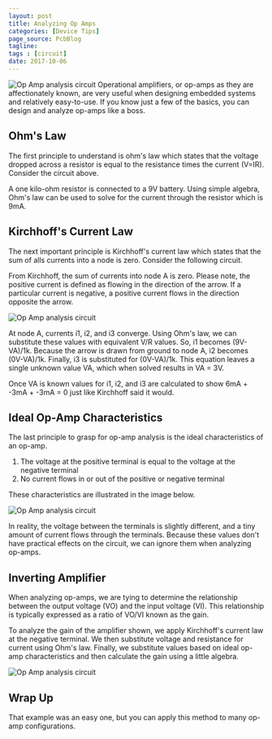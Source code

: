 ```yaml
---
layout: post
title: Analyzing Op Amps
categories: [Device Tips]
page_source: PcbBlog
tagline:
tags : [circuit]
date: 2017-10-06
---
```


![Op Amp analysis circuit](/images/analyzing-op-amps-ohm-circuit.jpg)
Operational amplifiers, or op-amps as they are affectionately known, are very useful when designing embedded systems and relatively easy-to-use. If you know just a few of the basics, you can design and analyze op-amps like a boss.

## Ohm's Law

The first principle to understand is ohm's law which states that the voltage dropped across a resistor is equal to the resistance times the current (V=IR). Consider the circuit above.

A one kilo-ohm resistor is connected to a 9V battery. Using simple algebra, Ohm's law can be used to solve for the current through the resistor which is 9mA.

## Kirchhoff's Current Law

The next important principle is Kirchhoff's current law which states that the sum of alls currents into a node is zero. Consider the following circuit.

From Kirchhoff, the sum of currents into node A is zero. Please note, the positive current is defined as flowing in the direction of the arrow. If a particular current is negative, a positive current flows in the direction opposite the arrow.

![Op Amp analysis circuit](/images/analyzing-op-amps-kirchhoff-circuit.jpg)

At node A, currents i1, i2, and i3 converge. Using Ohm's law, we can substitute these values with equivalent V/R values. So, i1 becomes (9V-VA)/1k. Because the arrow is drawn from ground to node A, i2 becomes (0V-VA)/1k. Finally, i3 is substituted for (0V-VA)/1k. This equation leaves a single unknown value VA, which when solved results in VA = 3V.

Once VA is known values for i1, i2, and i3 are calculated to show 6mA + -3mA + -3mA = 0 just like Kirchhoff said it would.

## Ideal Op-Amp Characteristics

The last principle to grasp for op-amp analysis is the ideal characteristics of an op-amp.

1. The voltage at the positive terminal is equal to the voltage at the negative terminal
2. No current flows in or out of the positive or negative terminal

These characteristics are illustrated in the image below.

![Op Amp analysis circuit](/images/analyzing-op-amps-ideal-chars.jpg)

In reality, the voltage between the terminals is slightly different, and a tiny amount of current flows through the terminals. Because these values don't have practical effects on the circuit, we can ignore them when analyzing op-amps.

## Inverting Amplifier

When analyzing op-amps, we are tying to determine the relationship between the output voltage (VO) and the input voltage (VI). This relationship is typically expressed as a ratio of VO/VI known as the gain.

To analyze the gain of the amplifier shown, we apply Kirchhoff's current law at the negative terminal. We then substitute voltage and resistance for current using Ohm's law. Finally, we substitute values based on ideal op-amp characteristics and then calculate the gain using a little algebra.

![Op Amp analysis circuit](/images/analyzing-op-amps-inverting-analysis.jpg)


## Wrap Up

That example was an easy one, but you can apply this method to many op-amp configurations.
